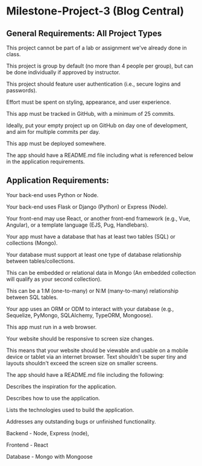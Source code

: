 # Milestone-Project-3 (Blog Central)

## General Requirements: All Project Types
This project cannot be part of a lab or assignment we've already done in class.

This project is group by default (no more than 4 people per group), but can be done individually if approved by instructor.

This project should feature user authentication (i.e., secure logins and passwords).

Effort must be spent on styling, appearance, and user experience.

This app must be tracked in GitHub, with a minimum of 25 commits.

Ideally, put your empty project up on GitHub on day one of development, and aim for multiple commits per day.

This app must be deployed somewhere.

The app should have a README.md file including what is referenced below in the application requirements.

## Application Requirements: 
Your back-end uses Python or Node.

Your back-end uses Flask or Django (Python) or Express (Node).

Your front-end may use React, or another front-end framework (e.g., Vue, Angular), or a template language (EJS, Pug, Handlebars).

Your app must have a database that has at least two tables (SQL) or collections (Mongo).

Your database must support at least one type of database relationship between tables/collections.

This can be embedded or relational data in Mongo (An embedded collection will qualify as your second collection).

This can be a 1:M (one-to-many) or N:M (many-to-many) relationship between SQL tables.

Your app uses an ORM or ODM to interact with your database (e.g., Sequelize, PyMongo, SQLAlchemy, TypeORM, Mongoose).

This app must run in a web browser.

Your website should be responsive to screen size changes.

This means that your website should be viewable and usable on a mobile device or tablet via an internet browser. Text shouldn't be super tiny and layouts shouldn't exceed the screen size on smaller screens.

The app should have a README.md file including the following:

Describes the inspiration for the application.

Describes how to use the application.

Lists the technologies used to build the application.

Addresses any outstanding bugs or unfinished functionality.

Backend - Node, Express (node), 

Frontend - React 

Database - Mongo with Mongoose


